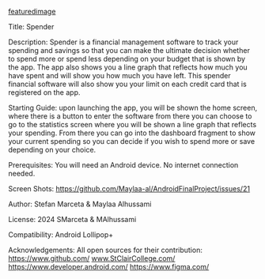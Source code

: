[featuredimage](https://github.com/Maylaa-al/AndroidFinalProject/assets/91930360/450692f1-335e-4ec1-86ff-812694dc3445)

Title: Spender

Description: Spender is a financial management software to track your spending and savings so that you can make the ultimate decision whether to spend more or spend less depending on your budget that is shown by the app. The app also shows you a line graph that reflects how much you have spent and will show you how much you have left. This spender financial software will also show you your limit on each credit card that is registered on the app.

Starting Guide:  upon launching the app, you will be shown the home screen, where there is a button to enter the software from there you can choose to go to the statistics screen where you will be shown a line graph that reflects your spending. From there you can go into the dashboard fragment to show your current spending so you can decide if you wish to spend more or save depending on your choice.

Prerequisites: You will need an Android device. No internet connection needed.

Screen Shots:  https://github.com/Maylaa-al/AndroidFinalProject/issues/21

Author: Stefan Marceta & Maylaa Alhussami

License: 2024 SMarceta & MAlhussami

Compatibility: Android Lollipop+

Acknowledgements: All open sources for their contribution:
https://www.github.com/
www.StClairCollege.com/
https://www.developer.android.com/
https://www.figma.com/
